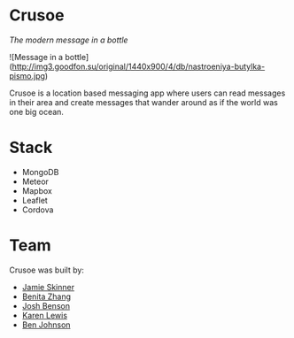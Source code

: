 # Crusoe
*The modern message in a bottle*

![Message in a bottle] (http://img3.goodfon.su/original/1440x900/4/db/nastroeniya-butylka-pismo.jpg)

Crusoe is a location based messaging app where users can read messages in their area and create messages that wander around as if the world was one big ocean.

# Stack
* MongoDB
* Meteor
* Mapbox
* Leaflet
* Cordova

# Team
Crusoe was built by: 
* [Jamie Skinner]
* [Benita Zhang]
* [Josh Benson]
* [Karen Lewis]
* [Ben Johnson]

[Jamie Skinner]: https://github.com/ninth-mind
[Benita Zhang]: https://github.com/benibear
[Josh Benson]: https://github.com/joshuabenson
[Karen Lewis]: https://github.com/karmakettle
[Ben Johnson]: https://github.com/bjmfactory

